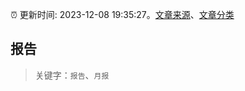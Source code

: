 :alarm_clock: 更新时间: 2023-12-08 19:35:27。[文章来源](/README.md)、[文章分类](/TAGS.md)

## 报告


> 关键字：`报告`、`月报`




